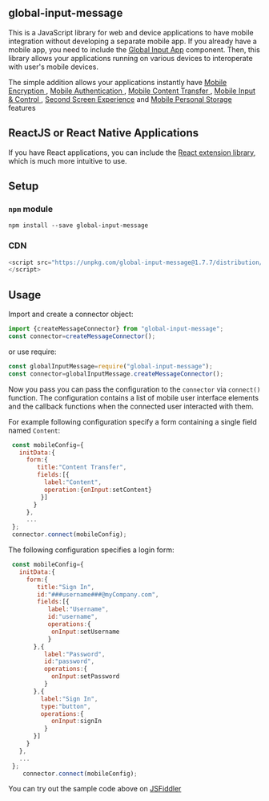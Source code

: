 

## global-input-message

This is a JavaScript library for web and device applications to have mobile integration without developing a separate mobile app. If you already have a mobile app, you need to include the [Global Input App](https://globalinput.co.uk/) component. Then, this library allows your applications running on various devices to interoperate with user's mobile devices.

The simple addition allows your applications instantly have [Mobile Encryption ](https://globalinput.co.uk/global-input-app/mobile-content-encryption), [Mobile Authentication ](https://globalinput.co.uk/global-input-app/mobile-authentication), [Mobile Content Transfer ](https://globalinput.co.uk/global-input-app/mobile-content-transfer), [Mobile Input & Control ](https://globalinput.co.uk/global-input-app/mobile-input-control), [Second Screen Experience](https://globalinput.co.uk/global-input-app/second-screen-experience) and [Mobile Personal Storage](https://globalinput.co.uk/global-input-app/mobile-personal-storage) features
 

## ReactJS or React Native Applications

If you have React applications, you can include the [React extension library](https://github.com/global-input/global-input-react), which is much more intuitive to use.

## Setup

### ```npm``` module

```shell
npm install --save global-input-message
```
### CDN
```JavaScript
<script src="https://unpkg.com/global-input-message@1.7.7/distribution/globalinputmessage.min.js">
</script>
```

## Usage

Import and create a connector object:

```JavaScript
import {createMessageConnector} from "global-input-message";
const connector=createMessageConnector();
```

or use require:

```JavaScript
const globalInputMessage=require("global-input-message");
const connector=globalInputMessage.createMessageConnector();
```
Now you pass you can pass the configuration to the ```connector``` via  ```connect()```  function. The configuration contains a list of mobile user interface elements and the callback functions when the connected user interacted with them.

For example following configuration specify a form containing a single field named ```Content```:
```JavaScript
 const mobileConfig={        
   initData:{                              
     form:{
        title:"Content Transfer",   
        fields:[{
          label:"Content",            
          operation:{onInput:setContent}             
         }]
       }
     },
     ...
 };
 connector.connect(mobileConfig);           
```
The following configuration specifies a login form:
```JavaScript
 const mobileConfig={        
   initData:{                              
     form:{
        title:"Sign In",
        id:"###username###@myCompany.com",
        fields:[{
           label:"Username",
           id:"username",
           operations:{
            onInput:setUsername
           }
       },{
          label:"Password",            
          id:"password",
          operations:{
            onInput:setPassword
          }
       },{
         label:"Sign In",
         type:"button",            
         operations:{
            onInput:signIn
          }
       }]
     }
   },
   ...
 };
    connector.connect(mobileConfig);           
```
You can try out the sample code above on [JSFiddler](https://jsfiddle.net/dilshat/c5fvyxqa/)



